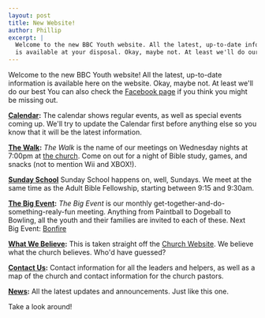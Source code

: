 ```yaml
---
layout: post
title: New Website!
author: Phillip
excerpt: |
  Welcome to the new BBC Youth website. All the latest, up-to-date information
  is available at your disposal. Okay, maybe not. At least we'll do our best.
---
```


Welcome to the new BBC Youth website! All the latest, up-to-date information is
available here on the website. Okay, maybe not. At least we'll do our best You
can also check the [Facebook page][fb] if you think you might be missing out.

[fb]: https://www.facebook.com/pages/Burleson-Bible-Church-Youth-Group/216897645002727

**[Calendar](/calendar/):** The calendar shows regular events, as well as special
events coming up. We'll try to update the Calendar first before anything else so
you know that it will be the latest information.

**[The Walk](/the-walk/):** _The Walk_ is the name of our meetings on Wednesday
nights at 7:00pm at [the church](/contact/). Come on out for a night of Bible
study, games, and snacks (not to mention Wii and XBOX!).

**[Sunday School](/sunday-school/)** Sunday School happens on, well, Sundays. We
meet at the same time as the Adult Bible Fellowship, starting between 9:15 and
9:30am.

**[The Big Event](#):** _The Big Event_ is our monthly
get-together-and-do-something-realy-fun meeting. Anything from Paintball to
Dogeball to Bowling, all the youth and their families are invited to each of
these. Next Big Event: [Bonfire](/2011/10/16/next-big-event-bonfire/)

**[What We Believe](/what-we-believe):** This is taken straight off the [Church
Website](http://burlesonbiblechurch.org). We believe what the church believes.
Who'd have guessed?

**[Contact Us](/contact/):** Contact information for all the leaders and helpers,
as well as a map of the church and contact information for the church pastors.


**[News](/news/):** All the latest updates and announcements. Just like this one.

Take a look around!
